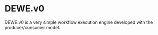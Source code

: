 # DEWE.v0

DEWE.v0 is a very simple workflow execution engine developed with the producer/consumer model.


